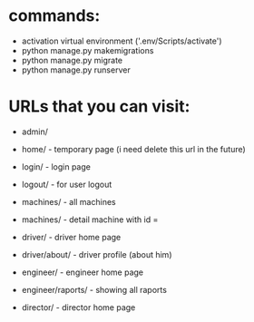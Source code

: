 # commands:

- activation virtual environment ('.env/Scripts/activate')
- python manage.py makemigrations
- python manage.py migrate
- python manage.py runserver


# URLs that you can visit:

- admin/
- home/ - temporary page (i need delete this url in the future)
- login/ - login page
- logout/ - for user logout

- machines/ - all machines
- machines/<id> - detail machine with id = <id>
- driver/ - driver home page
- driver/about/ - driver profile (about him)
- engineer/ - engineer home page
- engineer/raports/ - showing all raports
- director/ - director home page
